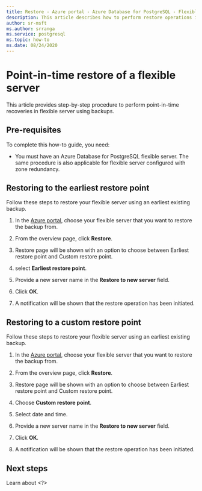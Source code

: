 ```yaml
---
title: Restore - Azure portal - Azure Database for PostgreSQL - Flexible Server
description: This article describes how to perform restore operations in Azure Database for PostgreSQL through the Azure portal.
author: sr-msft
ms.author: srranga
ms.service: postgresql
ms.topic: how-to
ms.date: 08/24/2020
---
```


# Point-in-time restore of a flexible server

This article provides step-by-step procedure to perform point-in-time recoveries in flexible server using backups.

## Pre-requisites

To complete this how-to guide, you need:

-   You must have an Azure Database for PostgreSQL flexible server. The same procedure is also applicable for flexible server configured with zone redundancy.

## Restoring to the earliest restore point

Follow these steps to restore your flexible server using an earliest
existing backup.

1.  In the [Azure portal](https://portal.azure.com/), choose your
    flexible server that you want to restore the backup from.

2.  From the overview page, click **Restore**.

3.  Restore page will be shown with an option to choose between
    Earliest restore point and Custom restore point.

4.  select **Earliest restore point**.

5.  Provide a new server name in the **Restore to new server** field.
6.  Click **OK**.

7.  A notification will be shown that the restore operation has been
    initiated.

## Restoring to a custom restore point

Follow these steps to restore your flexible server using an earliest
existing backup.

1.  In the [Azure portal](https://portal.azure.com/), choose your
    flexible server that you want to restore the backup from.

2.  From the overview page, click **Restore**.
3.  Restore page will be shown with an option to choose between
    Earliest restore point and Custom restore point.

4.  Choose **Custom restore point**.

5.  Select date and time. 

6.  Provide a new server name in the **Restore to new server** field. 

7.  Click **OK**.

8.  A notification will be shown that the restore operation has been
    initiated.

## Next steps

Learn about \<?\>
